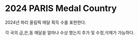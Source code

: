 # 2024 PARIS Medal Country

2024년 파리 올림픽 매달 획득 수를 표현한다.

각 국의 금,은,동 매달을 얼마나 수상 했는지 추가 및 수정,삭제가 가능하다.
